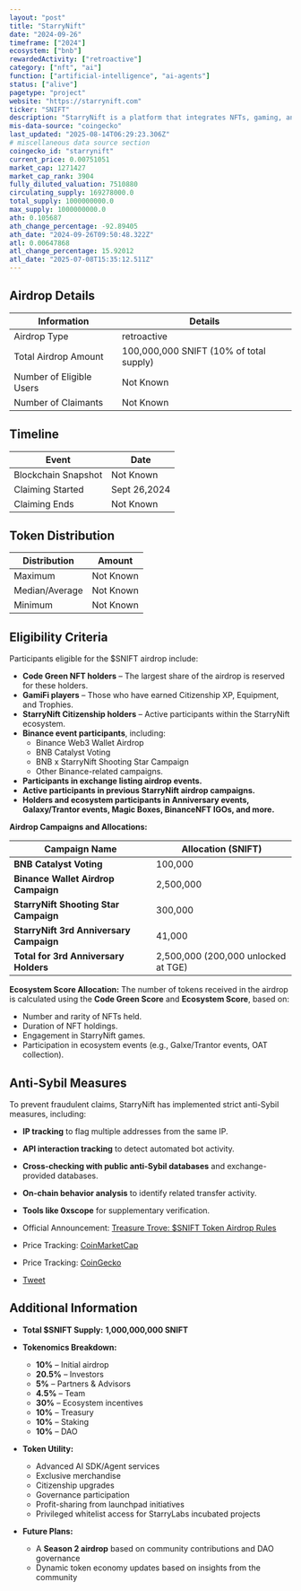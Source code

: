 ```yaml
---
layout: "post"
title: "StarryNift"
date: "2024-09-26"
timeframe: ["2024"]
ecosystem: ["bnb"]
rewardedActivity: ["retroactive"]
category: ["nft", "ai"]
function: ["artificial-intelligence", "ai-agents"]
status: ["alive"]
pagetype: "project"
website: "https://starrynift.com"
ticker: "SNIFT"
description: "StarryNift is a platform that integrates NFTs, gaming, and the metaverse to provide immersive Web3 experiences."
mis-data-source: "coingecko"
last_updated: "2025-08-14T06:29:23.306Z"
# miscellaneous data source section
coingecko_id: "starrynift"
current_price: 0.00751051
market_cap: 1271427
market_cap_rank: 3904
fully_diluted_valuation: 7510880
circulating_supply: 169278000.0
total_supply: 1000000000.0
max_supply: 1000000000.0
ath: 0.105687
ath_change_percentage: -92.89405
ath_date: "2024-09-26T09:50:48.322Z"
atl: 0.00647868
atl_change_percentage: 15.92012
atl_date: "2025-07-08T15:35:12.511Z"
---
```


## Airdrop Details

| Information              | Details                                 |
| ------------------------ | --------------------------------------- |
| Airdrop Type             | retroactive                             |
| Total Airdrop Amount     | 100,000,000 SNIFT (10% of total supply) |
| Number of Eligible Users | Not Known                               |
| Number of Claimants      | Not Known                               |

## Timeline

| Event               | Date         |
| ------------------- | ------------ |
| Blockchain Snapshot | Not Known    |
| Claiming Started    | Sept 26,2024 |
| Claiming Ends       | Not Known    |

## Token Distribution

| Distribution   | Amount    |
| -------------- | --------- |
| Maximum        | Not Known |
| Median/Average | Not Known |
| Minimum        | Not Known |

## Eligibility Criteria

Participants eligible for the $SNIFT airdrop include:

- **Code Green NFT holders** – The largest share of the airdrop is reserved for these holders.
- **GamiFi players** – Those who have earned Citizenship XP, Equipment, and Trophies.
- **StarryNift Citizenship holders** – Active participants within the StarryNift ecosystem.
- **Binance event participants**, including:
  - Binance Web3 Wallet Airdrop
  - BNB Catalyst Voting
  - BNB x StarryNift Shooting Star Campaign
  - Other Binance-related campaigns.
- **Participants in exchange listing airdrop events.**
- **Active participants in previous StarryNift airdrop campaigns.**
- **Holders and ecosystem participants in Anniversary events, Galaxy/Trantor events, Magic Boxes, BinanceNFT IGOs, and more.**

**Airdrop Campaigns and Allocations:**

| Campaign Name                           | Allocation (SNIFT)                  |
| --------------------------------------- | ----------------------------------- |
| **BNB Catalyst Voting**                 | 100,000                             |
| **Binance Wallet Airdrop Campaign**     | 2,500,000                           |
| **StarryNift Shooting Star Campaign**   | 300,000                             |
| **StarryNift 3rd Anniversary Campaign** | 41,000                              |
| **Total for 3rd Anniversary Holders**   | 2,500,000 (200,000 unlocked at TGE) |

**Ecosystem Score Allocation:**
The number of tokens received in the airdrop is calculated using the **Code Green Score** and **Ecosystem Score**, based on:

- Number and rarity of NFTs held.
- Duration of NFT holdings.
- Engagement in StarryNift games.
- Participation in ecosystem events (e.g., Galxe/Trantor events, OAT collection).

## Anti-Sybil Measures

To prevent fraudulent claims, StarryNift has implemented strict anti-Sybil measures, including:

- **IP tracking** to flag multiple addresses from the same IP.
- **API interaction tracking** to detect automated bot activity.
- **Cross-checking with public anti-Sybil databases** and exchange-provided databases.
- **On-chain behavior analysis** to identify related transfer activity.
- **Tools like 0xscope** for supplementary verification.

- Official Announcement: [Treasure Trove: $SNIFT Token Airdrop Rules](https://starrynift.medium.com/treasure-trove-snift-token-airdrop-rules-0d78e49a924e)
- Price Tracking: [CoinMarketCap](https://coinmarketcap.com/currencies/starrynift/)
- Price Tracking: [CoinGecko](https://www.coingecko.com/en/coins/starrynift)
- [Tweet](https://x.com/StarryNift/status/1836991330884727173)

## Additional Information

- **Total $SNIFT Supply:** **1,000,000,000 SNIFT**
- **Tokenomics Breakdown:**

  - **10%** – Initial airdrop
  - **20.5%** – Investors
  - **5%** – Partners & Advisors
  - **4.5%** – Team
  - **30%** – Ecosystem incentives
  - **10%** – Treasury
  - **10%** – Staking
  - **10%** – DAO

- **Token Utility:**

  - Advanced AI SDK/Agent services
  - Exclusive merchandise
  - Citizenship upgrades
  - Governance participation
  - Profit-sharing from launchpad initiatives
  - Privileged whitelist access for StarryLabs incubated projects

- **Future Plans:**
  - A **Season 2 airdrop** based on community contributions and DAO governance
  - Dynamic token economy updates based on insights from the community